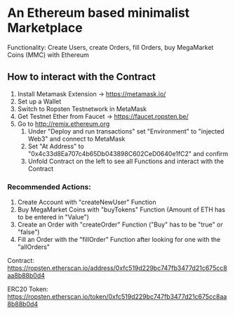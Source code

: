 # An Ethereum based minimalist Marketplace
Functionality: Create Users, create Orders, fill Orders, buy MegaMarket Coins (MMC) with Ethereum

## How to interact with the Contract

1. Install Metamask Extension -> https://metamask.io/
2. Set up a Wallet
3. Switch to Ropsten Testnetwork in MetaMask
4. Get Testnet Ether from Faucet -> https://faucet.ropsten.be/
5. Go to http://remix.ethereum.org
   1. Under "Deploy and run transactions" set "Environment" to "injected Web3" and connect to MetaMask
   2. Set "At Address" to "0x4c33d8Ea707c4b65Db043898C602CeD0640e1fC2" and confirm
   3. Unfold Contract on the left to see all Functions and interact with the Contract

### Recommended Actions:

1. Create Account with "createNewUser" Function
2. Buy MegaMarket Coins with "buyTokens" Function (Amount of ETH has to be entered in "Value")
3. Create an Order with "createOrder" Function ("Buy" has to be "true" or "false")
4. Fill an Order with the "fillOrder" Function after looking for one with the "allOrders"


Contract: https://ropsten.etherscan.io/address/0xfc519d229bc747fb3477d21c675cc8aa8b88b0d4

ERC20 Token: https://ropsten.etherscan.io/token/0xfc519d229bc747fb3477d21c675cc8aa8b88b0d4

